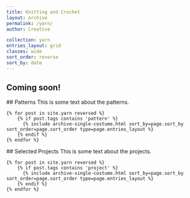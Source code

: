 ```yaml
---
title: Knitting and Crochet
layout: archive
permalink: /yarn/
author: Creative

collection: yarn
entries_layout: grid
classes: wide
sort_order: reverse
sort_by: date
---
```

## Coming soon!




<div class="entries-{{ page.entries_layout }}">
    ## Patterns
    This is some text about the patterns.

    {% for post in site.yarn reversed %}
        {% if post.tags contains 'pattern' %}
          {% include archive-single-costume.html sort_by=page.sort_by sort_order=page.sort_order type=page.entries_layout %}
        {% endif %}
    {% endfor %}
</div>



<div class="entries-{{ page.entries_layout }}">
    ## Selected Projects
    This is some text about the projects.

    {% for post in site.yarn reversed %}
        {% if post.tags contains 'project' %}
          {% include archive-single-costume.html sort_by=page.sort_by sort_order=page.sort_order type=page.entries_layout %}
        {% endif %}
    {% endfor %}
</div>
